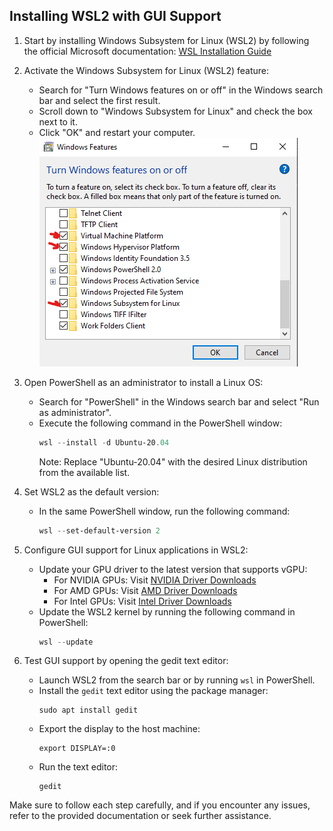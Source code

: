 ## Installing WSL2 with GUI Support

1. Start by installing Windows Subsystem for Linux (WSL2) by following the official Microsoft documentation: [WSL Installation Guide](https://docs.microsoft.com/en-us/windows/wsl/install-win10)

2. Activate the Windows Subsystem for Linux (WSL2) feature:
   - Search for "Turn Windows features on or off" in the Windows search bar and select the first result.
   - Scroll down to "Windows Subsystem for Linux" and check the box next to it.
   - Click "OK" and restart your computer.
   ![Windows Features](images/windows_features.png)
2. Open PowerShell as an administrator to install a Linux OS:
   - Search for "PowerShell" in the Windows search bar and select "Run as administrator".
   - Execute the following command in the PowerShell window:
     ```powershell
     wsl --install -d Ubuntu-20.04
     ```
     Note: Replace "Ubuntu-20.04" with the desired Linux distribution from the available list.

3. Set WSL2 as the default version:
   - In the same PowerShell window, run the following command:
     ```powershell
     wsl --set-default-version 2
     ```

4. Configure GUI support for Linux applications in WSL2:
   - Update your GPU driver to the latest version that supports vGPU:
     - For NVIDIA GPUs: Visit [NVIDIA Driver Downloads](https://www.nvidia.com/Download/index.aspx?lang=en-us)
     - For AMD GPUs: Visit [AMD Driver Downloads](https://www.amd.com/en/support)
     - For Intel GPUs: Visit [Intel Driver Downloads](https://www.intel.com/content/www/us/en/download/19344/intel-graphics-windows-dch-drivers.html)
   - Update the WSL2 kernel by running the following command in PowerShell:
     ```powershell
     wsl --update
     ```

5. Test GUI support by opening the gedit text editor:
   - Launch WSL2 from the search bar or by running `wsl` in PowerShell.
   - Install the `gedit` text editor using the package manager:
     ```shell
     sudo apt install gedit
     ```
   - Export the display to the host machine:
     ```shell
     export DISPLAY=:0
     ```
   - Run the text editor:
     ```shell
     gedit
     ```

Make sure to follow each step carefully, and if you encounter any issues, refer to the provided documentation or seek further assistance.